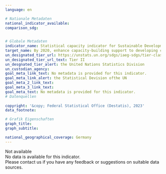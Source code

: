 ```yaml
---
language: en    

# Nationale Metadaten    
national_indicator_available:     
comparison_sdg:     
    

# Globale Metadaten    
indicator_name: Statistical capacity indicator for Sustainable Development Goal monitoring    
target_name: By 2020, enhance capacity-building support to developing countries, including for least developed countries and small island developing States, to increase significantly the availability of high-quality, timely and reliable data disaggregated by income, gender, age, race, ethnicity, migratory status, disability, geographic location and other characteristics relevant in national contexts    
un_designated_tier_url: https://unstats.un.org/sdgs/iaeg-sdgs/tier-classification/    
un_designated_tier_url_text: Tier II    
un_desgnated_tier_alert: the United Nations Statistics Division    
un_custodian_agency:     
goal_meta_link_text: No metadata is provided for this indicator.    
goal_meta_link_alert: the Statistical Devision ofthe UN    
goal_meta_2_link_text:     
goal_meta_3_link_text:     
goal_meta_text: No metadata is provided for this indicator.    
# Datenquellen    
    
copyright: '&copy; Federal Statistical Office (Destatis), 2023'    
data_footnote:     

# Grafik Eigenschaften    
graph_title: 
graph_subtitle:     

national_geographical_coverage: Germany    
---
```


<span class="status notstarted">Not available </span><br>
No data is available for this indicator.<br>
Please contact us if you have any feedback or suggestions on suitable data sources.